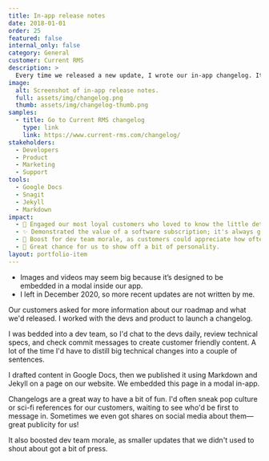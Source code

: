 ```yaml
---
title: In-app release notes
date: 2018-01-01
order: 25
featured: false
internal_only: false
category: General
customer: Current RMS
description: >
  Every time we released a new update, I wrote our in-app changelog. It was fun and friendly, but still technically authoritative.
image:
  alt: Screenshot of in-app release notes.
  full: assets/img/changelog.png
  thumb: assets/img/changelog-thumb.png
samples:
  - title: Go to Current RMS changelog
    type: link
    link: https://www.current-rms.com/changelog/
stakeholders:
  - Developers
  - Product
  - Marketing
  - Support
tools:
  - Google Docs
  - Snagit
  - Jekyll
  - Markdown
impact:
  - 🎁 Engaged our most loyal customers who loved to know the little details.
  - ✨ Demonstrated the value of a software subscription; it's always getting better!
  - 🚀 Boost for dev team morale, as customers could appreciate how often we released updates.
  - 🦄 Great chance for us to show off a bit of personality.
layout: portfolio-item
---
```

<div class="alert alert-secondary" role="alert">
  <ul class="mb-0">
    <li>Images and videos may seem big because it’s designed to be embedded in a modal inside our app.</li>
    <li>I left in December 2020, so more recent updates are not written by me.</li>
  </ul>
</div>

Our customers asked for more information about our roadmap and what we'd released. I worked with the devs and product to launch a changelog.

I was bedded into a dev team, so I'd chat to the devs daily, review technical specs, and check commit messages to create customer friendly content. A lot of the time I'd have to distill big technical changes into a couple of sentences.

I drafted content in Google Docs, then we published it using Markdown and Jekyll on a page on our website. We embedded this page in a modal in-app.

Changelogs are a great way to have a bit of fun. I'd often sneak pop culture or sci-fi references for our customers, waiting to see who'd be first to message in. Sometimes we even got shares on social media about them—great publicity for us!

It also boosted dev team morale, as smaller updates that we didn't used to shout about got a bit of press.
